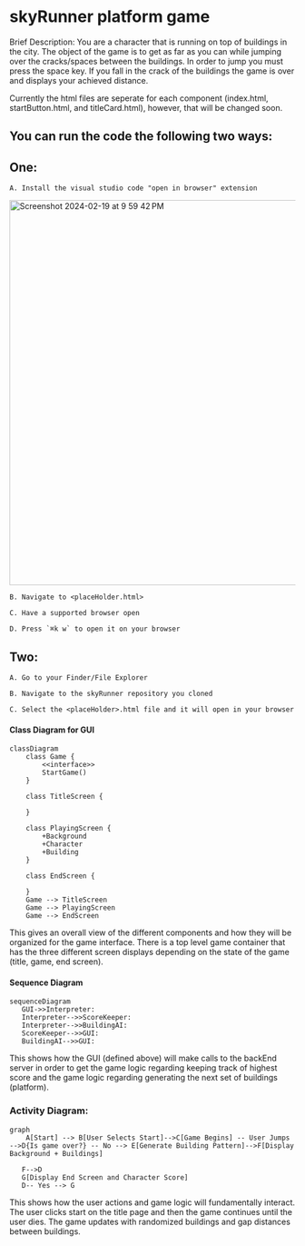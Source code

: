 # skyRunner platform game

Brief Description: You are a character that is running on top of buildings in the city. The object of the game is to get as far as you can while jumping over the cracks/spaces between the buildings. In order to jump you must press the space key. If you fall in the crack of the buildings the game is over and displays your achieved distance.

Currently the html files are seperate for each component (index.html, startButton.html, and titleCard.html), however, that will be changed soon.

## You can run the code the following two ways:

## One:

    A. Install the visual studio code "open in browser" extension 
<img width="678" alt="Screenshot 2024-02-19 at 9 59 42 PM" src="https://github.com/cbiddle3/skyRunner/assets/123024485/cf35a4fe-eb0b-4878-8960-52cc457ae000">

    B. Navigate to <placeHolder.html>

    C. Have a supported browser open

    D. Press `⌘k w` to open it on your browser

## Two:

    A. Go to your Finder/File Explorer

    B. Navigate to the skyRunner repository you cloned

    C. Select the <placeHolder>.html file and it will open in your browser

#### Class Diagram for GUI

```mermaid
classDiagram
    class Game {
        <<interface>>
        StartGame()
    }
    
    class TitleScreen {
        
    }
    
    class PlayingScreen {
        +Background
        +Character
        +Building
    }

    class EndScreen {
        
    }
    Game --> TitleScreen
    Game --> PlayingScreen 
    Game --> EndScreen
```

This gives an overall view of the different components and how they will be organized for the game interface. There is a top level game container that has the three different screen displays depending on the state of the game (title, game, end screen).

#### Sequence Diagram 

```mermaid
sequenceDiagram
   GUI->>Interpreter: 
   Interpreter-->>ScoreKeeper: 
   Interpreter-->>BuildingAI: 
   ScoreKeeper-->>GUI: 
   BuildingAI-->>GUI: 
```

This shows how the GUI (defined above) will make calls to the backEnd server in order to get the game logic regarding keeping track of highest score and the game logic regarding generating the next set of buildings (platform).

### Activity Diagram:
```mermaid
graph 
    A[Start] --> B[User Selects Start]-->C[Game Begins] -- User Jumps -->D{Is game over?} -- No --> E[Generate Building Pattern]-->F[Display Background + Buildings]
    
   F-->D
   G[Display End Screen and Character Score]
   D-- Yes --> G
```

This shows how the user actions and game logic will fundamentally interact. The user clicks start on the title page and then the game continues until the user dies. The game updates with randomized buildings and gap distances between buildings.
